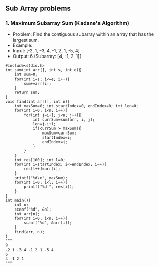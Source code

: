 ## Sub Array problems

### 1. Maximum Subarray Sum (Kadane's Algorithm)
* Problem: Find the contiguous subarray within an array that has the largest sum.
* Example:
* Input: [-2, 1, -3, 4, -1, 2, 1, -5, 4]
* Output: 6 (Subarray: [4, -1, 2, 1])
```
#include<stdio.h>
int sum(int arr[], int s, int e){
    int sum=0;
    for(int i=s; i<=e; i++){
        sum+=arr[i];
    }
    return sum;
}
void find(int arr[], int n){
    int maxSum=0; int startIndex=0, endIndex=0; int len=0;
    for(int i=0; i<n; i++){
        for(int j=i+1; j<n; j++){
            int currSum=sum(arr, i, j);
            len=j-i+1;
            if(currSum > maxSum){
                maxSum=currSum;
                startIndex=i;
                endIndex=j;
            }
        }
    }
    int res[100]; int l=0;
    for(int i=startIndex; i<=endIndex; i++){
        res[l++]=arr[i];
    }
    printf("%d\n", maxSum);
    for(int i=0; i<l; i++){
        printf("%d ", res[i]);
    }
}
int main(){
    int n;
    scanf("%d", &n);
    int arr[n];
    for(int i=0; i<n; i++){
        scanf("%d", &arr[i]);
    }
    find(arr, n);
}
"""
9
-2 1 -3 4 -1 2 1 -5 4
6
4 -1 2 1 
"""
```
